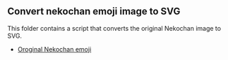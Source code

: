 ## Convert nekochan emoji image to SVG

This folder contains a script that converts the original Nekochan image to SVG.

* [Oroginal Nekochan emoji](https://note.com/shikamatsu/n/nd217dc0617db)
